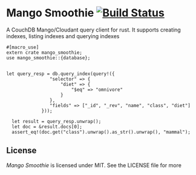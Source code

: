 # Mango Smoothie [![Build Status](https://travis-ci.org/garrensmith/mango_smoothie.svg?branch=master)](https://travis-ci.org/garrensmith/mango_smoothie)

A CouchDB Mango/Cloudant query client for rust. It supports creating indexes, listing indexes and querying indexes

```
#[macro_use]
extern crate mango_smoothie;
use mango_smoothie::{database};


let query_resp = db.query_index(query!({
                "selector" => {
                    "diet" => {
                        "$eq" => "omnivore"
                    }
                },
                "fields" => ["_id", "_rev", "name", "class", "diet"]
             }));

  let result = query_resp.unwrap();
  let doc = &result.docs[0];
  assert_eq!(doc.get("class").unwrap().as_str().unwrap(), "mammal");
```

## License
*Mango Smoothie* is licensed under MIT. See the LICENSE file for more
